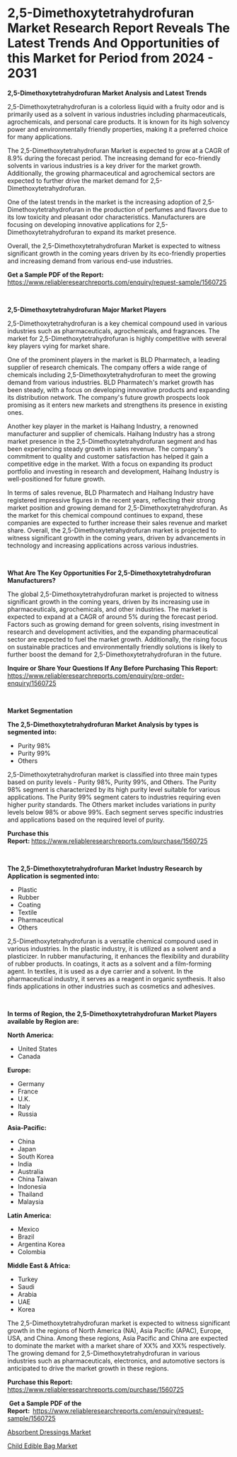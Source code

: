 <p><h1>2,5-Dimethoxytetrahydrofuran Market Research Report Reveals The Latest Trends And Opportunities of this Market for Period from 2024 - 2031</h1></p><p><strong>2,5-Dimethoxytetrahydrofuran Market Analysis and Latest Trends</strong></p>
<p><p>2,5-Dimethoxytetrahydrofuran is a colorless liquid with a fruity odor and is primarily used as a solvent in various industries including pharmaceuticals, agrochemicals, and personal care products. It is known for its high solvency power and environmentally friendly properties, making it a preferred choice for many applications.</p><p>The 2,5-Dimethoxytetrahydrofuran Market is expected to grow at a CAGR of 8.9% during the forecast period. The increasing demand for eco-friendly solvents in various industries is a key driver for the market growth. Additionally, the growing pharmaceutical and agrochemical sectors are expected to further drive the market demand for 2,5-Dimethoxytetrahydrofuran.</p><p>One of the latest trends in the market is the increasing adoption of 2,5-Dimethoxytetrahydrofuran in the production of perfumes and flavors due to its low toxicity and pleasant odor characteristics. Manufacturers are focusing on developing innovative applications for 2,5-Dimethoxytetrahydrofuran to expand its market presence.</p><p>Overall, the 2,5-Dimethoxytetrahydrofuran Market is expected to witness significant growth in the coming years driven by its eco-friendly properties and increasing demand from various end-use industries.</p></p>
<p><strong>Get a Sample PDF of the Report:&nbsp;</strong> <a href="https://www.reliableresearchreports.com/enquiry/request-sample/1560725">https://www.reliableresearchreports.com/enquiry/request-sample/1560725</a></p>
<p>&nbsp;</p>
<p><strong>2,5-Dimethoxytetrahydrofuran Major Market Players</strong></p>
<p><p>2,5-Dimethoxytetrahydrofuran is a key chemical compound used in various industries such as pharmaceuticals, agrochemicals, and fragrances. The market for 2,5-Dimethoxytetrahydrofuran is highly competitive with several key players vying for market share. </p><p>One of the prominent players in the market is BLD Pharmatech, a leading supplier of research chemicals. The company offers a wide range of chemicals including 2,5-Dimethoxytetrahydrofuran to meet the growing demand from various industries. BLD Pharmatech's market growth has been steady, with a focus on developing innovative products and expanding its distribution network. The company's future growth prospects look promising as it enters new markets and strengthens its presence in existing ones.</p><p>Another key player in the market is Haihang Industry, a renowned manufacturer and supplier of chemicals. Haihang Industry has a strong market presence in the 2,5-Dimethoxytetrahydrofuran segment and has been experiencing steady growth in sales revenue. The company's commitment to quality and customer satisfaction has helped it gain a competitive edge in the market. With a focus on expanding its product portfolio and investing in research and development, Haihang Industry is well-positioned for future growth.</p><p>In terms of sales revenue, BLD Pharmatech and Haihang Industry have registered impressive figures in the recent years, reflecting their strong market position and growing demand for 2,5-Dimethoxytetrahydrofuran. As the market for this chemical compound continues to expand, these companies are expected to further increase their sales revenue and market share. Overall, the 2,5-Dimethoxytetrahydrofuran market is projected to witness significant growth in the coming years, driven by advancements in technology and increasing applications across various industries.</p></p>
<p>&nbsp;</p>
<p><strong>What Are The Key Opportunities For 2,5-Dimethoxytetrahydrofuran Manufacturers?</strong></p>
<p><p>The global 2,5-Dimethoxytetrahydrofuran market is projected to witness significant growth in the coming years, driven by its increasing use in pharmaceuticals, agrochemicals, and other industries. The market is expected to expand at a CAGR of around 5% during the forecast period. Factors such as growing demand for green solvents, rising investment in research and development activities, and the expanding pharmaceutical sector are expected to fuel the market growth. Additionally, the rising focus on sustainable practices and environmentally friendly solutions is likely to further boost the demand for 2,5-Dimethoxytetrahydrofuran in the future.</p></p>
<p><strong>Inquire or Share Your Questions If Any Before Purchasing This Report:</strong> <a href="https://www.reliableresearchreports.com/enquiry/pre-order-enquiry/1560725">https://www.reliableresearchreports.com/enquiry/pre-order-enquiry/1560725</a></p>
<p>&nbsp;</p>
<p><strong>Market Segmentation</strong></p>
<p><strong>The 2,5-Dimethoxytetrahydrofuran Market Analysis by types is segmented into:</strong></p>
<p><ul><li>Purity 98%</li><li>Purity 99%</li><li>Others</li></ul></p>
<p><p>2,5-Dimethoxytetrahydrofuran market is classified into three main types based on purity levels - Purity 98%, Purity 99%, and Others. The Purity 98% segment is characterized by its high purity level suitable for various applications. The Purity 99% segment caters to industries requiring even higher purity standards. The Others market includes variations in purity levels below 98% or above 99%. Each segment serves specific industries and applications based on the required level of purity.</p></p>
<p><strong>Purchase this Report:&nbsp;</strong><a href="https://www.reliableresearchreports.com/purchase/1560725">https://www.reliableresearchreports.com/purchase/1560725</a></p>
<p>&nbsp;</p>
<p><strong>The 2,5-Dimethoxytetrahydrofuran Market Industry Research by Application is segmented into:</strong></p>
<p><ul><li>Plastic</li><li>Rubber</li><li>Coating</li><li>Textile</li><li>Pharmaceutical</li><li>Others</li></ul></p>
<p><p>2,5-Dimethoxytetrahydrofuran is a versatile chemical compound used in various industries. In the plastic industry, it is utilized as a solvent and a plasticizer. In rubber manufacturing, it enhances the flexibility and durability of rubber products. In coatings, it acts as a solvent and a film-forming agent. In textiles, it is used as a dye carrier and a solvent. In the pharmaceutical industry, it serves as a reagent in organic synthesis. It also finds applications in other industries such as cosmetics and adhesives.</p></p>
<p>&nbsp;</p>
<p><strong>In terms of Region, the 2,5-Dimethoxytetrahydrofuran Market Players available by Region are:</strong></p>
<p>
    <p> <strong> North America: </strong>
        <ul>
            <li>United States</li>
            <li>Canada</li>
        </ul>
        </p> 
    <p> <strong> Europe: </strong>
        <ul>
            <li>Germany</li>
            <li>France</li>
            <li>U.K.</li>
            <li>Italy</li>
            <li>Russia</li>
        </ul>
        </p> 
    <p> <strong> Asia-Pacific: </strong>
        <ul>
            <li>China</li>
            <li>Japan</li>
            <li>South Korea</li>
            <li>India</li>
            <li>Australia</li>
            <li>China Taiwan</li>
            <li>Indonesia</li>
            <li>Thailand</li>
            <li>Malaysia</li>
        </ul>
        </p> 
    <p> <strong> Latin America: </strong>
        <ul>
            <li>Mexico</li>
            <li>Brazil</li>
            <li>Argentina Korea</li>
            <li>Colombia</li>
        </ul>
        </p> 
    <p> <strong> Middle East & Africa: </strong>
        <ul>
            <li>Turkey</li>
            <li>Saudi</li>
            <li>Arabia</li>
            <li>UAE</li>
            <li>Korea</li>
        </ul>
    </p>
    </p>
<p><p>The 2,5-Dimethoxytetrahydrofuran market is expected to witness significant growth in the regions of North America (NA), Asia Pacific (APAC), Europe, USA, and China. Among these regions, Asia Pacific and China are expected to dominate the market with a market share of XX% and XX% respectively. The growing demand for 2,5-Dimethoxytetrahydrofuran in various industries such as pharmaceuticals, electronics, and automotive sectors is anticipated to drive the market growth in these regions.</p></p>
<p><strong>Purchase this Report: </strong><a href="https://www.reliableresearchreports.com/purchase/1560725">https://www.reliableresearchreports.com/purchase/1560725</a></p>
<p>&nbsp;<strong>Get a Sample PDF of the Report:&nbsp;&nbsp;</strong><a href="https://www.reliableresearchreports.com/enquiry/request-sample/1560725">https://www.reliableresearchreports.com/enquiry/request-sample/1560725</a></p>
<p><strong></strong></p>
<p><p><a href="https://issuu.com/reportprime-2/docs/absorbent-dressings-market-size-2030.pptx">Absorbent Dressings Market</a></p><p><a href="https://issuu.com/reportprime-2/docs/child-edible-bag-market-size-2030.pptx">Child Edible Bag Market</a></p></p>
